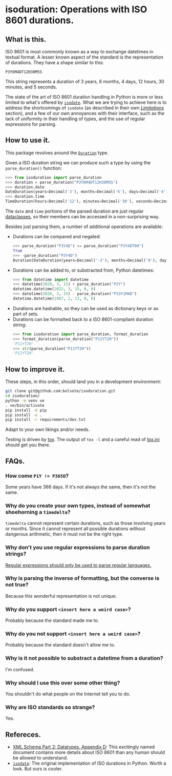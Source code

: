 # isoduration: Operations with ISO 8601 durations.

## What is this.

ISO 8601 is most commonly known as a way to exchange datetimes in textual format. A
lesser known aspect of the standard is the representation of durations. They have a
shape similar to this:

```
P3Y6M4DT12H30M5S
```

This string represents a duration of 3 years, 6 months, 4 days, 12 hours, 30 minutes,
and 5 seconds.

The state of the art of ISO 8601 duration handling in Python is more or less limited to
what's offered by [`isodate`](https://pypi.org/project/isodate/). What we are trying to
achieve here is to address the shortcomings of `isodate` (as described in their own
[_Limitations_](https://github.com/gweis/isodate/#limitations) section), and a few of
our own annoyances with their interface, such as the lack of uniformity in their
handling of types, and the use of regular expressions for parsing.

## How to use it.

This package revolves around the [`Duration`](src/isoduration/types.py) type.

Given a ISO duration string we can produce such a type by using the `parse_duration()`
function:

```py
>>> from isoduration import parse_duration
>>> duration = parse_duration("P3Y6M4DT12H30M5S")
>>> duration.date
DateDuration(years=Decimal('3'), months=Decimal('6'), days=Decimal('4'), weeks=Decimal('0'))
>>> duration.time
TimeDuration(hours=Decimal('12'), minutes=Decimal('30'), seconds=Decimal('5'))
```

The `date` and `time` portions of the parsed duration are just regular
[dataclasses](https://docs.python.org/3/library/dataclasses.html), so their members can
be accessed in a non-surprising way.

Besides just parsing them, a number of additional operations are available:

- Durations can be compared and negated:
  ```py
  >>> parse_duration("P3Y4D") == parse_duration("P3Y4DT0H")
  True
  >>> -parse_duration("P3Y4D")
  Duration(DateDuration(years=Decimal('-3'), months=Decimal('0'), days=Decimal('-4'), weeks=Decimal('0')), TimeDuration(hours=Decimal('0'), minutes=Decimal('0'), seconds=Decimal('0')))
  ```
- Durations can be added to, or substracted from, Python datetimes:
  ```py
  >>> from datetime import datetime
  >>> datetime(2020, 3, 15) + parse_duration("P2Y")
  datetime.datetime(2022, 3, 15, 0, 0)
  >>> datetime(2020, 3, 15) - parse_duration("P33Y1M4D")
  datetime.datetime(1987, 2, 11, 0, 0)
  ```
- Durations are hashable, so they can be used as dictionary keys or as part of sets.
- Durations can be formatted back to a ISO 8601-compliant duration string:
  ```py
  >>> from isoduration import parse_duration, format_duration
  >>> format_duration(parse_duration("P11YT2H"))
  'P11YT2H'
  >>> str(parse_duration("P11YT2H"))
  'P11YT2H'
  ```

## How to improve it.

These steps, in this order, should land you in a development environment:

```sh
git clone git@github.com:bolsote/isoduration.git
cd isoduration/
python -m venv ve
. ve/bin/activate
pip install -U pip
pip install -e .
pip install -r requirements/dev.txt
```

Adapt to your own likings and/or needs.

Testing is driven by [tox](https://tox.readthedocs.io). The output of `tox -l` and a
careful read of [tox.ini](tox.ini) should get you there.

## FAQs.

### How come `P1Y != P365D`?
Some years have 366 days. If it's not always the same, then it's not the same.

### Why do you create your own types, instead of somewhat shoehorning a `timedelta`?
`timedelta` cannot represent certain durations, such as those involving years or months.
Since it cannot represent all possible durations without dangerous arithmetic, then it
must not be the right type.

### Why don't you use regular expressions to parse duration strings?
[Regular expressions should only be used to parse regular languages.](https://stackoverflow.com/a/1732454)

### Why is parsing the inverse of formatting, but the converse is not true?
Because this wonderful representation is not unique.

### Why do you support `<insert here a weird case>`?
Probably because the standard made me to.

### Why do you not support `<insert here a weird case>`?
Probably because the standard doesn't allow me to.

### Why is it not possible to substract a datetime from a duration?
I'm confused.

### Why should I use this over some other thing?
You shouldn't do what people on the Internet tell you to do.

### Why are ISO standards so strange?
Yes.

## Refereces.

- [XML Schema Part 2: Datatypes, Appendix D](https://www.w3.org/TR/xmlschema-2/#isoformats):
  This excitingly named document contains more details about ISO 8601 than any human
  should be allowed to understand.
- [`isodate`](https://pypi.org/project/isodate/): The original implementation of ISO
  durations in Python. Worth a look. But ours is cooler.
